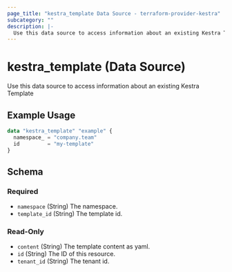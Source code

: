 ```yaml
---
page_title: "kestra_template Data Source - terraform-provider-kestra"
subcategory: ""
description: |-
  Use this data source to access information about an existing Kestra Template
---
```


# kestra_template (Data Source)

Use this data source to access information about an existing Kestra Template

## Example Usage

```terraform
data "kestra_template" "example" {
  namespace_ = "company.team"
  id         = "my-template"
}
```

## Schema

### Required

- `namespace` (String) The namespace.
- `template_id` (String) The template id.

### Read-Only

- `content` (String) The template content as yaml.
- `id` (String) The ID of this resource.
- `tenant_id` (String) The tenant id.
